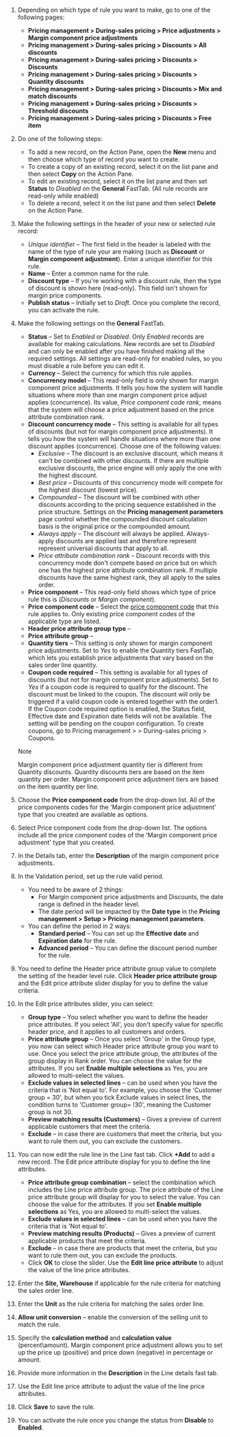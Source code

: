 1. Depending on which type of rule you want to make, go to one of the following pages:

    - **Pricing management \> During-sales pricing \> Price adjustments \> Margin component price adjustments**
    - **Pricing management \> During-sales pricing \> Discounts \> All discounts**
    - **Pricing management \> During-sales pricing \> Discounts \> Discounts**
    - **Pricing management \> During-sales pricing \> Discounts \> Quantity discounts**
    - **Pricing management \> During-sales pricing \> Discounts \> Mix and match discounts**
    - **Pricing management \> During-sales pricing \> Discounts \> Threshold discounts**
    - **Pricing management \> During-sales pricing \> Discounts \> Free item**

1. Do one of the following steps:
    - To add a new record, on the Action Pane, open the **New** menu and then choose which type of record you want to create.
    - To create a copy of an existing record, select it on the list pane and then select **Copy** on the Action Pane.
    - To edit an existing record, select it on the list pane and then set **Status** to *Disabled* on the **General** FastTab. (All rule records are read-only while enabled)
    - To delete a record, select it on the list pane and then select **Delete** on the Action Pane.
1. Make the following settings in the header of your new or selected rule record:

    - *Unique identifier* – The first field in the header is labeled with the name of the type of rule your are making (such as **Discount** or **Margin component adjustment**). Enter a unique identifier for this rule.
    - **Name** – Enter a common name for the rule.
    - **Discount type** – If you're working with a discount rule, then the type of discount is shown here (read-only). This field isn't shown for margin price components.
    - **Publish status** – Initially set to *Draft*. Once you complete the record, you can activate the rule. <!--KFM: How do we activate it? What value will this show when active? Other values? What other effects does this status have? -->

1. Make the following settings on the **General** FastTab.

    - **Status** – Set to *Enabled* or *Disabled*. Only *Enabled* records are available for making calculations. New records are set to *Disabled* and can only be enabled after you have finished making all the required settings. All settings are read-only for enabled rules, so you must disable a rule before you can edit it.
    - **Currency** – Select the currency for which this rule applies. <!--KFM: Does this mean that this record will only apply to orders or order lines that use this currency? -->
    - **Concurrency model** – This read-only field is only shown for margin component price adjustments. It tells you how the system will handle situations where more than one margin component price adjust applies (concurrence). Its value, *Price component code rank*, means that the system will choose a price adjustment based on the price attribute combination rank. <!--KFM: This doesn't seem quite right. Is it actually about finding the *order* in which adjustments are applied? -->
    - **Discount concurrency mode** – This setting is available for all types of discounts (but not for margin component price adjustments). It tells you how the system will handle situations where more than one discount applies (concurrence). Choose one of the following values:
        - *Exclusive* – The discount is an exclusive discount, which means it can't be combined with other discounts. If there are multiple exclusive discounts, the price engine will only apply the one with the highest discount. <!--KFM: If there are both exclusive and non-exclusive discounts, does the exclusive always win even if a non-exclusive has a higher discount, in which case might multiple non-exclusive discounts then apply? -->
        - *Best price* – Discounts of this concurrency mode will compete for the highest discount (lowest price).
        - *Compounded* – The discount will be combined with other discounts according to the pricing sequence established in the price structure. Settings on the **Pricing management parameters** page control whether the compounded discount calculation basis is the original price or the compounded amount. <!--KFM: Link to topic where this setting is described. -->
        - *Always apply* – The discount will always be applied. Always-apply discounts are applied last and therefore represent represent universal discounts that apply to all.
        - *Price attribute combination rank* – Discount records with this concurrency mode don't compete based on price but on which one has the highest price attribute combination rank. If multiple discounts have the same highest rank, they all apply to the sales order.
    - **Price component** – This read-only field shows which type of price rule this is (*Discounts* or *Margin component*).
    - **Price component code** – Select the [price component code](price-component-code.md) that this rule applies to. Only existing price component codes of the applicable type are listed.
    - **Header price attribute group type** – <!--KFM: Description needed -->
    - **Price attribute group** – <!--KFM: Description needed -->
    - **Quantity tiers** – This setting is only shown for margin component price adjustments. Set to *Yes* to enable the Quantity tiers FastTab, which lets you establish price adjustments that vary based on the sales order line quantity.
    - **Coupon code required** – This setting is available for all types of discounts (but not for margin component price adjustments). Set to *Yes* if a coupon code is required to qualify for the discount. The discount must be linked to the coupon. The discount will only be triggered if a valid coupon code is entered together with the order1. If the Coupon code required option is enabled, the Status field, Effective date and Expiration date fields will not be available. The setting will be pending on the coupon configuration. To create coupons, go to Pricing management > > During-sales pricing > Coupons.









    > [!NOTE]
    > Margin component price adjustment quantity tier is different from Quantity discounts. Quantity discounts tiers are based on the item quantity per order. Margin component price adjustment tiers are based on the item quantity per line.

1. Choose the **Price component code** from the drop-down list. All of the price components codes for the 'Margin component price adjustment' type that you created are available as options.
1. Select Price component code from the drop-down list. The options include all the price component codes of the 'Margin component price adjustment' type that you created.
1. In the Details tab, enter the **Description** of the margin component price adjustments.
1. In the Validation period, set up the rule valid period.

    - You need to be aware of 2 things:
        - For Margin component price adjustments and Discounts, the date range is defined in the header level.
        - The date period will be impacted by the **Date type** in the **Pricing management \> Setup \> Pricing management parameters**.
    - You can define the period in 2 ways:
        - **Standard period** – You can set up the **Effective date** and **Expiration date** for the rule.
        - **Advanced period** – You can define the discount period number for the rule.
1. You need to define the Header price attribute group value to complete the setting of the header level rule. Click **Header price attribute group** and the Edit price attribute slider display for you to define the value criteria.
1. In the Edit price attributes slider, you can select:

    - **Group type** – You select whether you want to define the header price attributes. If you select 'All', you don't specify value for specific header price, and it applies to all customers and orders.
    - **Price attribute group** – Once you select 'Group' in the Group type, you now can select which Header price attribute group you want to use. Once you select the price attribute group, the attributes of the group display in Rank order. You can choose the value for the attributes. If you set **Enable multiple selections** as Yes, you are allowed to multi-select the values.
    - **Exclude values in selected lines** – can be used when you have the criteria that is 'Not equal to'. For example, you choose the 'Customer group = 30', but when you tick Exclude values in select lines, the condition turns to 'Customer group= !30', meaning the Customer group is not 30.
    - **Preview matching results (Customers)** – Gives a preview of current applicable customers that meet the criteria.
    - **Exclude** – in case there are customers that meet the criteria, but you want to rule them out, you can exclude the customers.

1. You can now edit the rule line in the Line fast tab. Click **+Add** to add a new record. The Edit price attribute display for you to define the line attributes.

    - **Price attribute group combination** – select the combination which includes the Line price attribute group. The price attribute of the Line price attribute group will display for you to select the value. You can choose the value for the attributes. If you set **Enable multiple selections** as Yes, you are allowed to multi-select the values.
    - **Exclude values in selected lines** – can be used when you have the criteria that is 'Not equal to'.
    - **Preview matching results (Products)** – Gives a preview of current applicable products that meet the criteria.
    - **Exclude** – in case there are products that meet the criteria, but you want to rule them out, you can exclude the products.
    - Click **OK** to close the slider. Use the **Edit line price attribute** to adjust the value of the line price attributes.

1. Enter the **Site, Warehouse** if applicable for the rule criteria for matching the sales order line.
1. Enter the **Unit** as the rule criteria for matching the sales order line.
1. **Allow unit conversion** – enable the conversion of the selling unit to match the rule.
1. Specify the **calculation method** and **calculation value** (percent\\amount). Margin component price adjustment allows you to set up the price up (positive) and price down (negative) in percentage or amount.
1. Provide more information in the **Description** in the Line details fast tab.
1. Use the Edit line price attribute to adjust the value of the line price attributes.
1. Click **Save** to save the rule.
1. You can activate the rule once you change the status from **Disable** to **Enabled**.
